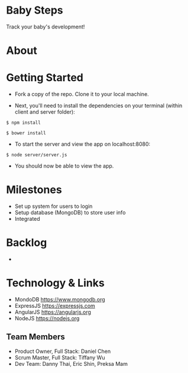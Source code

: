 # Baby Steps

Track your baby's development!

<!-- ![join.me logo](./www/img/joinme.png "joinme") -->

# About


# Getting Started
* Fork a copy of the repo. Clone it to your local machine. 
  
* Next, you'll need to install the dependencies on your terminal (within client and server folder):

```
$ npm install
```
```
$ bower install
```

* To start the server and view the app on localhost:8080:

```
$ node server/server.js 
```

* You should now be able to view the app. 
  
# Milestones
* Set up system for users to login
* Setup database (MongoDB) to store user info
* Integrated 

# Backlog
*

# Technology & Links
* MondoDB <https://www.mongodb.org>
* ExpressJS <https://expressjs.com>
* AngularJS <https://angularjs.org>
* NodeJS <https://nodejs.org>

## Team Members ##

- Product Owner, Full Stack: Daniel Chen
- Scrum Master, Full Stack: Tiffany Wu
- Dev Team: Danny Thai, Eric Shin, Preksa Mam